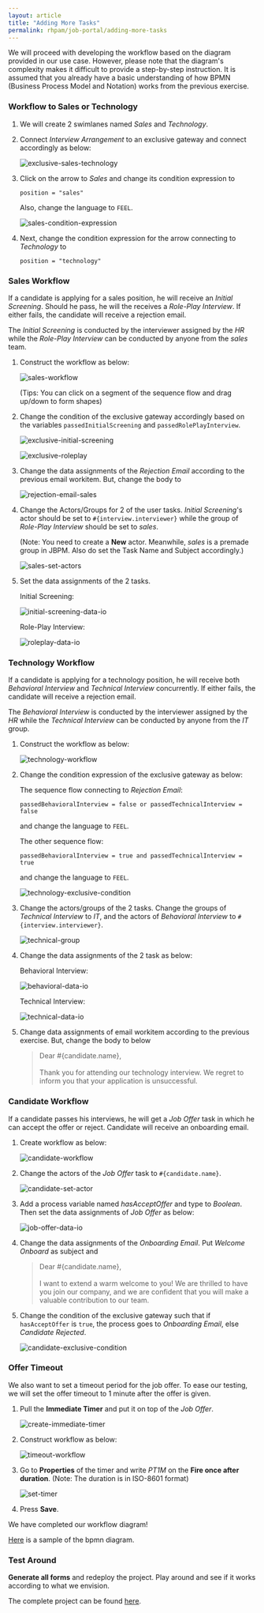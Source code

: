 ```yaml
---
layout: article
title: "Adding More Tasks"
permalink: rhpam/job-portal/adding-more-tasks
---
```


We will proceed with developing the workflow based on the diagram provided in our use case. However, please note that the diagram's complexity makes it difficult to provide a step-by-step instruction. It is assumed that you already have a basic understanding of how BPMN (Business Process Model and Notation) works from the previous exercise.

### Workflow to Sales or Technology

1.  We will create 2 swimlanes named _Sales_ and _Technology_.

2.  Connect _Interview Arrangement_ to an exclusive gateway and connect accordingly as below:

    ![exclusive-sales-technology](../assets/images/business-central/bpmn/exclusive-sales-technology.png)

3.  Click on the arrow to _Sales_ and change its condition expression to

    ```
    position = "sales"
    ```

    Also, change the language to `FEEL`.

    ![sales-condition-expression](../assets/images/business-central/bpmn/sales-condition-expression.png)

4.  Next, change the condition expression for the arrow connecting to _Technology_ to

    ```
    position = "technology"
    ```

### Sales Workflow

If a candidate is applying for a sales position, he will receive an _Initial Screening_. Should he pass, he will the receives a _Role-Play Interview_. If either fails, the candidate will receive a rejection email.

The _Initial Screening_ is conducted by the interviewer assigned by the _HR_ while the _Role-Play Interview_ can be conducted by anyone from the _sales_ team.

1. Construct the workflow as below:

   ![sales-workflow](../assets/images/business-central/bpmn/sales-workflow.png)

   (Tips: You can click on a segment of the sequence flow and drag up/down to form shapes)

2. Change the condition of the exclusive gateway accordingly based on the variables `passedInitialScreening` and `passedRolePlayInterview`.

   ![exclusive-initial-screening](../assets/images/business-central/bpmn/exclusive-initial-screening.png)

   ![exclusive-roleplay](../assets/images/business-central/bpmn/exclusive-roleplay.png)

3. Change the data assignments of the _Rejection Email_ according to the previous email workitem. But, change the body to

   ![rejection-email-sales](../assets/images/business-central/bpmn/rejection-email-sales.png)

4. Change the Actors/Groups for 2 of the user tasks. _Initial Screening_'s actor should be set to `#{interview.interviewer}` while the group of _Role-Play Interview_ should be set to _sales_.

   (Note: You need to create a **New** actor. Meanwhile, _sales_ is a premade group in JBPM. Also do set the Task Name and Subject accordingly.)

   ![sales-set-actors](../assets/images/business-central/bpmn/sales-set-actors.png)

5. Set the data assignments of the 2 tasks.

   Initial Screening:

   ![initial-screening-data-io](../assets/images/business-central/bpmn/initial-screening-data-io.png)

   Role-Play Interview:

   ![roleplay-data-io](../assets/images/business-central/bpmn/roleplay-data-io.png)

### Technology Workflow

If a candidate is applying for a technology position, he will receive both _Behavioral Interview_ and _Technical Interview_ concurrently. If either fails, the candidate will receive a rejection email.

The _Behavioral Interview_ is conducted by the interviewer assigned by the _HR_ while the _Technical Interview_ can be conducted by anyone from the _IT_ group.

1. Construct the workflow as below:

   ![technology-workflow](../assets/images/business-central/bpmn/technology-workflow.png)

2. Change the condition expression of the exclusive gateway as below:

   The sequence flow connecting to _Rejection Email_:

   ```
   passedBehavioralInterview = false or passedTechnicalInterview = false
   ```

   and change the language to `FEEL`.

   The other sequence flow:

   ```
   passedBehavioralInterview = true and passedTechnicalInterview = true
   ```

   and change the language to `FEEL`.

   ![technology-exclusive-condition](../assets/images/business-central/bpmn/technology-exclusive-condition.png)

3. Change the actors/groups of the 2 tasks. Change the groups of _Technical Interview_ to _IT_, and the actors of _Behavioral Interview_ to `#{interview.interviewer}`.

   ![technical-group](../assets/images/business-central/bpmn/technical-group.png)

4. Change the data assignments of the 2 task as below:

   Behavioral Interview:

   ![behavioral-data-io](../assets/images/business-central/bpmn/behavioral-data-io.png)

   Technical Interview:

   ![technical-data-io](../assets/images/business-central/bpmn/technical-data-io.png)

5. Change data assignments of email workitem according to the previous exercise. But, change the body to below

   > Dear #{candidate.name}, </br></br> Thank you for attending our technology interview. We regret to inform you that your application is unsuccessful.

### Candidate Workflow

If a candidate passes his interviews, he will get a _Job Offer_ task in which he can accept the offer or reject. Candidate will receive an onboarding email.

1. Create workflow as below:

   ![candidate-workflow](../assets/images/business-central/bpmn/candidate-workflow.png)

2. Change the actors of the _Job Offer_ task to `#{candidate.name}`.

   ![candidate-set-actor](../assets/images/business-central/bpmn/candidate-set-actor.png)

3. Add a process variable named _hasAcceptOffer_ and type to _Boolean_. Then set the data assignments of _Job Offer_ as below:

   ![job-offer-data-io](../assets/images/business-central/bpmn/job-offer-data-io.png)

4. Change the data assignments of the _Onboarding Email_. Put _Welcome Onboard_ as subject and

   > Dear #{candidate.name}, </br></br> I want to extend a warm welcome to you! We are thrilled to have you join our company, and we are confident that you will make a valuable contribution to our team.

5. Change the condition of the exclusive gateway such that if `hasAcceptOffer` is `true`, the process goes to _Onboarding Email_, else _Candidate Rejected_.

   ![candidate-exclusive-condition](../assets/images/business-central/bpmn/candidate-exclusive-condition.png)

### Offer Timeout

We also want to set a timeout period for the job offer. To ease our testing, we will set the offer timeout to 1 minute after the offer is given.

1. Pull the **Immediate Timer** and put it on top of the _Job Offer_.

   ![create-immediate-timer](../assets/images/business-central/bpmn/create-immediate-timer.png)

2. Construct workflow as below:

   ![timeout-workflow](../assets/images/business-central/bpmn/timeout-workflow.png)

3. Go to **Properties** of the timer and write _PT1M_ on the **Fire once after duration**. (Note: The duration is in ISO-8601 format)

   ![set-timer](../assets/images/business-central/bpmn/set-timer.png)

4. Press **Save**.

We have completed our workflow diagram!

[Here](https://github.com/zm-l/rhpam-demo/blob/main/MySpace_Job-Portal/project/src/main/resources/hiring.bpmn) is a sample of the bpmn diagram.

### Test Around

**Generate all forms** and redeploy the project. Play around and see if it works according to what we envision.

The complete project can be found [here](https://github.com/zm-l/rhpam-demo/tree/main/MySpace_Job-Portal/project).
